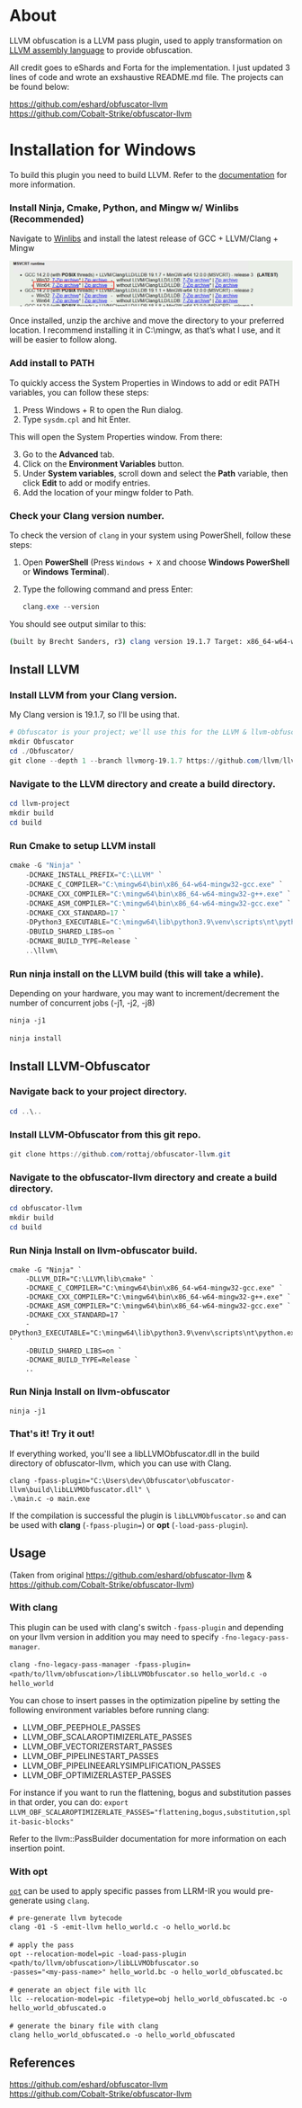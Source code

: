 # About

LLVM obfuscation is a LLVM pass plugin, used to apply transformation on [LLVM assembly language](https://llvm.org/docs/LangRef.html) to provide obfuscation.

All credit goes to eShards and Forta for the implementation. I just updated 3 lines of code and wrote an exshaustive README.md file. The projects can be found below: <br>

https://github.com/eshard/obfuscator-llvm <br>
https://github.com/Cobalt-Strike/obfuscator-llvm

# Installation for Windows

To build this plugin you need to build LLVM. Refer to the [documentation](https://llvm.org/docs/CMake.html) for more information. 

### Install Ninja, Cmake, Python, and Mingw w/ Winlibs (Recommended)
Navigate to [Winlibs](https://winlibs.com) and install the latest release of GCC + LLVM/Clang + Mingw <br>

![winlibs](assets/winlibs-install.png)

Once installed, unzip the archive and move the directory to your preferred location. I recommend installing it in C:\mingw, as that’s what I use, and it will be easier to follow along.
### Add install to PATH

To quickly access the System Properties in Windows to add or edit PATH variables, you can follow these steps:

1. Press Windows + R to open the Run dialog.
2. Type `sysdm.cpl` and hit Enter.

This will open the System Properties window. From there:

3. Go to the **Advanced** tab.
4. Click on the **Environment Variables** button.
5. Under **System variables**, scroll down and select the **Path** variable, then click **Edit** to add or modify entries.
6. Add the location of your mingw folder to Path.

### Check your Clang version number.
To check the version of `clang` in your system using PowerShell, follow these steps:

1. Open **PowerShell** (Press `Windows + X` and choose **Windows PowerShell** or **Windows Terminal**).
2. Type the following command and press Enter:

    ```powershell
    clang.exe --version
    ```

You should see output similar to this:
```bash
(built by Brecht Sanders, r3) clang version 19.1.7 Target: x86_64-w64-windows-gnu Thread model: posix InstalledDir: C:/mingw64/bin PS C:\Users\dev>
```

## Install LLVM
### Install LLVM from your Clang version.
My Clang version is 19.1.7, so I'll be using that.
```powershell
# Obfuscator is your project; we'll use this for the LLVM & llvm-obfuscator directoreis.
mkdir Obfuscator 
cd ./Obfuscator/
git clone --depth 1 --branch llvmorg-19.1.7 https://github.com/llvm/llvm-project.git
```

### Navigate to the LLVM directory and create a build directory.
```powershell
cd llvm-project
mkdir build
cd build
```

### Run Cmake to setup LLVM install
```powershell
cmake -G "Ninja" `
    -DCMAKE_INSTALL_PREFIX="C:\LLVM" `
    -DCMAKE_C_COMPILER="C:\mingw64\bin\x86_64-w64-mingw32-gcc.exe" `
    -DCMAKE_CXX_COMPILER="C:\mingw64\bin\x86_64-w64-mingw32-g++.exe" `
    -DCMAKE_ASM_COMPILER="C:\mingw64\bin\x86_64-w64-mingw32-gcc.exe" `
    -DCMAKE_CXX_STANDARD=17 `
    -DPython3_EXECUTABLE="C:\mingw64\lib\python3.9\venv\scripts\nt\python.exe" `
    -DBUILD_SHARED_LIBS=on `
    -DCMAKE_BUILD_TYPE=Release `
    ..\llvm\

```

### Run ninja install on the LLVM build (this will take a while).
Depending on your hardware, you may want to increment/decrement the number of concurrent jobs (-j1, -j2, -j8)
```
ninja -j1

ninja install
```

## Install LLVM-Obfuscator
### Navigate back to your project directory.
```powershell
cd ..\..
```
### Install LLVM-Obfuscator from this git repo.
```powershell
git clone https://github.com/rottaj/obfuscator-llvm.git
```

### Navigate to the obfuscator-llvm directory and create a build directory.
```powershell
cd obfuscator-llvm 
mkdir build
cd build
```

### Run Ninja Install on llvm-obfuscator build.
```
cmake -G "Ninja" `
    -DLLVM_DIR="C:\LLVM\lib\cmake" `
    -DCMAKE_C_COMPILER="C:\mingw64\bin\x86_64-w64-mingw32-gcc.exe" `
    -DCMAKE_CXX_COMPILER="C:\mingw64\bin\x86_64-w64-mingw32-g++.exe" `
    -DCMAKE_ASM_COMPILER="C:\mingw64\bin\x86_64-w64-mingw32-gcc.exe" `
    -DCMAKE_CXX_STANDARD=17 `
    -DPython3_EXECUTABLE="C:\mingw64\lib\python3.9\venv\scripts\nt\python.exe" `
    -DBUILD_SHARED_LIBS=on `
    -DCMAKE_BUILD_TYPE=Release `
    ..
```

### Run Ninja Install on llvm-obfuscator 
```
ninja -j1
```

### That's it! Try it out!
If everything worked, you'll see a libLLVMObfuscator.dll in the build directory of obfuscator-llvm, which you can use with Clang.
```
clang -fpass-plugin="C:\Users\dev\Obfuscator\obfuscator-llvm\build\libLLVMObfuscator.dll" \
.\main.c -o main.exe
```


If the compilation is successful the plugin is `libLLVMObfuscator.so` and can be used with **clang** (`-fpass-plugin=`) or **opt** (`-load-pass-plugin`).

## Usage
(Taken from original https://github.com/eshard/obfuscator-llvm & https://github.com/Cobalt-Strike/obfuscator-llvm)
### With clang

This plugin can be used with clang's switch `-fpass-plugin` and depending on your llvm version in addition
you may need to specify `-fno-legacy-pass-manager`.

`clang -fno-legacy-pass-manager -fpass-plugin=<path/to/llvm/obfuscation>/libLLVMObfuscator.so hello_world.c -o hello_world`

You can chose to insert passes in the optimization pipeline by setting the following environment variables before running clang:
- LLVM_OBF_PEEPHOLE_PASSES
- LLVM_OBF_SCALAROPTIMIZERLATE_PASSES
- LLVM_OBF_VECTORIZERSTART_PASSES
- LLVM_OBF_PIPELINESTART_PASSES
- LLVM_OBF_PIPELINEEARLYSIMPLIFICATION_PASSES
- LLVM_OBF_OPTIMIZERLASTEP_PASSES

For instance if you want to run the flattening, bogus and substitution passes in that order, you can do:
`export LLVM_OBF_SCALAROPTIMIZERLATE_PASSES="flattening,bogus,substitution,split-basic-blocks"`

Refer to the llvm::PassBuilder documentation for more information on each insertion point.

### With opt

[`opt`](https://llvm.org/docs/CommandGuide/opt.html) can be used to apply specific passes from LLRM-IR you
would pre-generate using `clang`.

```
# pre-generate llvm bytecode
clang -01 -S -emit-llvm hello_world.c -o hello_world.bc

# apply the pass
opt --relocation-model=pic -load-pass-plugin <path/to/llvm/obfuscation>/libLLVMObfuscator.so
-passes="<my-pass-name>" hello_world.bc -o hello_world_obfuscated.bc

# generate an object file with llc
llc --relocation-model=pic -filetype=obj hello_world_obfuscated.bc -o hello_world_obfuscated.o

# generate the binary file with clang
clang hello_world_obfuscated.o -o hello_world_obfuscated
```

## References
https://github.com/eshard/obfuscator-llvm <br>
https://github.com/Cobalt-Strike/obfuscator-llvm

